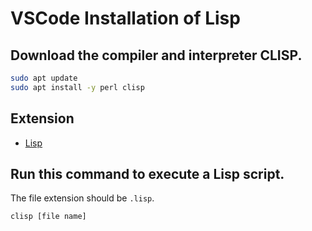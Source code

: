 # VSCode Installation of Lisp

## Download the compiler and interpreter CLISP.
```bash
sudo apt update
sudo apt install -y perl clisp
```

## Extension
- [Lisp](https://marketplace.visualstudio.com/items?itemName=albertz.vscode-lisp)


## Run this command to execute a Lisp script.
The file extension should be `.lisp`.
```bash
clisp [file name]
```